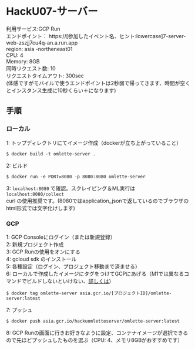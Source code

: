 # HackU07-サーバー

利用サービス:GCP Run<br>
エンドポイント： https://[参加したイベント名、ヒント:lowercase]7-server-web-zszjj7cu4q-an.a.run.app <br>
region: asia -northeneast01 <br>
CPU: 4 <br>
Memory: 8GB <br>
同時リクエスト数: 10 <br>
リクエストタイムアウト: 300sec <br>
(体感ですがモバイルで使うエンドポイントは2秒弱で帰ってきます、時間が空くとインスタンス生成に10秒くらい＋になります)

## 手順
### ローカル <br>
1: トップディレクトリにてイメージ作成（dockerが立ち上がっていること）
```
$ docker build -t omlette-server .
```
2: ビルド
```
$ docker run -e PORT=8080 -p 8080:8080 omlette-server
```
3: ```localhost:8080``` で確認。スクレイピング＆ML実行は``` localhost:8080/collect```<br>
curl の使用推奨です。(8080ではapplication_jsonで返しているのでブラウザのhtml形式では文字化けします)
### GCP
1: GCP Consoleにログイン（または新規登録）<br>
2: 新規プロジェクト作成 <br>
3: GCP Runの使用をオンにする<br>
4: gcloud sdk のインストール<br>
5: 各種設定（ログイン、プロジェクト移動まで済ませる）<br>
6: ローカルで作成したイメージにタグをつけてGCPにあげる（M1では異なるコマンドでビルドしないといけない、[詳しくは](https://qiita.com/Aruga0918/items/de98169a07b1f61a54ef)）<br>
```
$ docker tag omlette-server asia.gcr.io/[プロジェクトID]/omlette-server:latest 
```

7: プッシュ
```
$ docker push asia.gcr.io/hackuomletteserver/omlette-server:latest 
```
8: GCP Runの画面に行きお好きなように設定、コンテナイメージが選択できるので先ほどプッシュしたものを選ぶ（CPU: 4、メモリ8GBがおすすめです）
